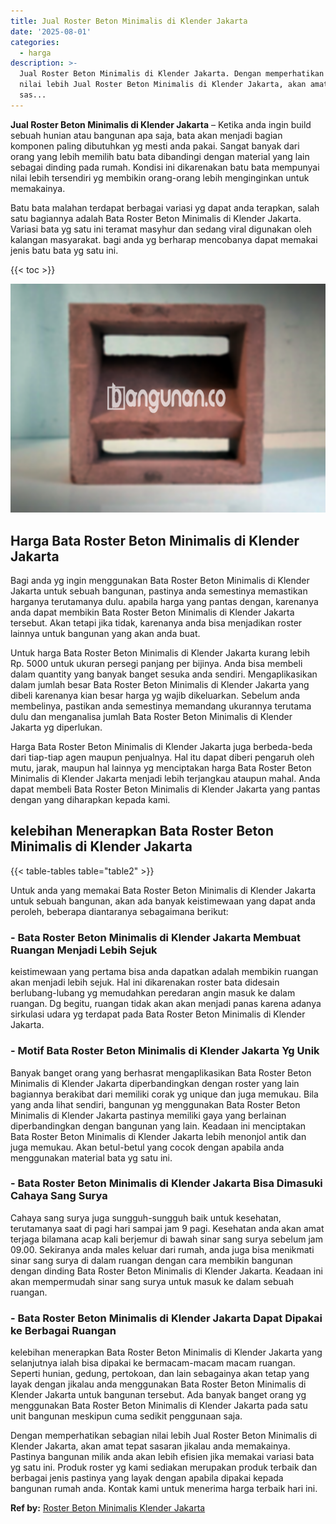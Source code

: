 ```yaml
---
title: Jual Roster Beton Minimalis di Klender Jakarta
date: '2025-08-01'
categories:
  - harga
description: >-
  Jual Roster Beton Minimalis di Klender Jakarta. Dengan memperhatikan sebagian
  nilai lebih Jual Roster Beton Minimalis di Klender Jakarta, akan amat tepat
  sas...
---
```


**Jual Roster Beton Minimalis di Klender Jakarta** – Ketika anda ingin build sebuah hunian atau bangunan apa saja, bata akan menjadi bagian komponen paling dibutuhkan yg mesti anda pakai. Sangat banyak dari orang yang lebih memilih batu bata dibandingi dengan material yang lain sebagai dinding pada rumah. Kondisi ini dikarenakan batu bata mempunyai nilai lebih tersendiri yg membikin orang-orang lebih menginginkan untuk memakainya.

Batu bata malahan terdapat berbagai variasi yg dapat anda terapkan, salah satu bagiannya adalah Bata Roster Beton Minimalis di Klender Jakarta. Variasi bata yg satu ini teramat masyhur dan sedang viral digunakan oleh kalangan masyarakat. bagi anda yg berharap mencobanya dapat memakai jenis batu bata yg satu ini.

{{< toc >}}

![Jual Roster Beton Minimalis di Klender Jakarta](/images/bata-roster-minimalis-37.png)

## Harga Bata Roster Beton Minimalis di Klender Jakarta

Bagi anda yg ingin menggunakan Bata Roster Beton Minimalis di Klender Jakarta untuk sebuah bangunan, pastinya anda semestinya memastikan harganya terutamanya dulu. apabila harga yang pantas dengan, karenanya anda dapat membikin Bata Roster Beton Minimalis di Klender Jakarta tersebut. Akan tetapi jika tidak, karenanya anda bisa menjadikan roster lainnya untuk bangunan yang akan anda buat.

Untuk harga Bata Roster Beton Minimalis di Klender Jakarta kurang lebih Rp. 5000 untuk ukuran persegi panjang per bijinya. Anda bisa membeli dalam quantity yang banyak banget sesuka anda sendiri. Mengaplikasikan dalam jumlah besar Bata Roster Beton Minimalis di Klender Jakarta yang dibeli karenanya kian besar harga yg wajib dikeluarkan. Sebelum anda membelinya, pastikan anda semestinya memandang ukurannya terutama dulu dan menganalisa jumlah Bata Roster Beton Minimalis di Klender Jakarta yg diperlukan.

Harga Bata Roster Beton Minimalis di Klender Jakarta juga berbeda-beda dari tiap-tiap agen maupun penjualnya. Hal itu dapat diberi pengaruh oleh mutu, jarak, maupun hal lainnya yg menciptakan harga Bata Roster Beton Minimalis di Klender Jakarta menjadi lebih terjangkau ataupun mahal. Anda dapat membeli Bata Roster Beton Minimalis di Klender Jakarta yang pantas dengan yang diharapkan kepada kami.

## kelebihan Menerapkan Bata Roster Beton Minimalis di Klender Jakarta

{{< table-tables table="table2" >}}

Untuk anda yang memakai Bata Roster Beton Minimalis di Klender Jakarta untuk sebuah bangunan, akan ada banyak keistimewaan yang dapat anda peroleh, beberapa diantaranya sebagaimana berikut:

### \- Bata Roster Beton Minimalis di Klender Jakarta Membuat Ruangan Menjadi Lebih Sejuk

keistimewaan yang pertama bisa anda dapatkan adalah membikin ruangan akan menjadi lebih sejuk. Hal ini dikarenakan roster bata didesain berlubang-lubang yg memudahkan peredaran angin masuk ke dalam ruangan. Dg begitu, ruangan tidak akan akan menjadi panas karena adanya sirkulasi udara yg terdapat pada Bata Roster Beton Minimalis di Klender Jakarta.

### \- Motif Bata Roster Beton Minimalis di Klender Jakarta Yg Unik

Banyak banget orang yang berhasrat mengaplikasikan Bata Roster Beton Minimalis di Klender Jakarta diperbandingkan dengan roster yang lain bagiannya berakibat dari memiliki corak yg unique dan juga memukau. Bila yang anda lihat sendiri, bangunan yg menggunakan Bata Roster Beton Minimalis di Klender Jakarta pastinya memiliki gaya yang berlainan diperbandingkan dengan bangunan yang lain. Keadaan ini menciptakan Bata Roster Beton Minimalis di Klender Jakarta lebih menonjol antik dan juga memukau. Akan betul-betul yang cocok dengan apabila anda menggunakan material bata yg satu ini.

### \- Bata Roster Beton Minimalis di Klender Jakarta Bisa Dimasuki Cahaya Sang Surya

Cahaya sang surya juga sungguh-sungguh baik untuk kesehatan, terutamanya saat di pagi hari sampai jam 9 pagi. Kesehatan anda akan amat terjaga bilamana acap kali berjemur di bawah sinar sang surya sebelum jam 09.00. Sekiranya anda males keluar dari rumah, anda juga bisa menikmati sinar sang surya di dalam ruangan dengan cara membikin bangunan dengan dinding Bata Roster Beton Minimalis di Klender Jakarta. Keadaan ini akan mempermudah sinar sang surya untuk masuk ke dalam sebuah ruangan.

### \- Bata Roster Beton Minimalis di Klender Jakarta Dapat Dipakai ke Berbagai Ruangan

kelebihan menerapkan Bata Roster Beton Minimalis di Klender Jakarta yang selanjutnya ialah bisa dipakai ke bermacam-macam macam ruangan. Seperti hunian, gedung, pertokoan, dan lain sebagainya akan tetap yang layak dengan jikalau anda menggunakan Bata Roster Beton Minimalis di Klender Jakarta untuk bangunan tersebut. Ada banyak banget orang yg menggunakan Bata Roster Beton Minimalis di Klender Jakarta pada satu unit bangunan meskipun cuma sedikit penggunaan saja.

Dengan memperhatikan sebagian nilai lebih Jual Roster Beton Minimalis di Klender Jakarta, akan amat tepat sasaran jikalau anda memakainya. Pastinya bangunan milik anda akan lebih efisien jika memakai variasi bata yg satu ini. Produk roster yg kami sediakan merupakan produk terbaik dan berbagai jenis pastinya yang layak dengan apabila dipakai kepada bangunan rumah anda. Kontak kami untuk menerima harga terbaik hari ini.

**Ref by:** [Roster Beton Minimalis Klender Jakarta](https://id.wikipedia.org/wiki/Roster)
